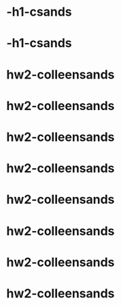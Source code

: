 # -h1-csands
# -h1-csands
# hw2-colleensands
# hw2-colleensands
# hw2-colleensands
# hw2-colleensands
# hw2-colleensands
# hw2-colleensands
# hw2-colleensands
# hw2-colleensands
